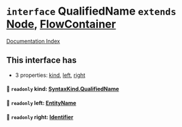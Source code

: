 # `interface` QualifiedName `extends` [Node](../private.interface.Node/README.md), [FlowContainer](../private.interface.FlowContainer/README.md)

[Documentation Index](../README.md)

## This interface has

- 3 properties:
[kind](#-readonly-kind-syntaxkindqualifiedname),
[left](#-readonly-left-entityname),
[right](#-readonly-right-identifier)


#### 📄 `readonly` kind: [SyntaxKind.QualifiedName](../private.enum.SyntaxKind/README.md#qualifiedname--166)



#### 📄 `readonly` left: [EntityName](../private.type.EntityName/README.md)



#### 📄 `readonly` right: [Identifier](../private.interface.Identifier/README.md)



